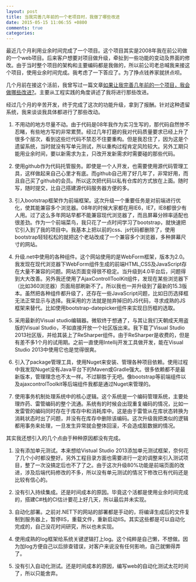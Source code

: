 ```yaml
---
layout: post
title: 当我完善几年前的一个老项目时，我做了哪些改进
date: 2015-05-15 11:06:55 +0800
comments: true
categories: 
---
```


最近几个月利用业余时间完成了一个项目。这个项目其实是2008年我在前公司做的一个web项目。后来客户想要对项目做升级，牵扯到一些功能的变动及界面的修改。由于当时整个项目的架构和主要编码都是我做的，所以前公司老总喊我来接这个项目，使用业余时间完成。我考虑了一下答应了。为了挣点钱养家就拼点呗。

<!-- more -->

几个月前在接这个活前，我曾写过一篇文章[如果让我完善几年前的一个项目，我会做哪些改进?](http://www.huangbowen.net/blog/2014/02/17/how-to-improve-a-legacy-project/)。主要从工程实践的角度讲述了我将进行那些改进。

经过几个月的辛苦开发，终于完成了这次的功能升级，拿到了报酬。针对这种遗留系统，我来谈谈我具体都进行了那些改动。

1. 不用动的地方尽量不动。由于代码是08年我作为实习生写的，那代码自然惨不忍睹，有些地方写的非常累赘。经过几年打磨的我对代码质量要求已经上升了很多个层次，看到这些烂代码不禁忍不住要重构。但是我忍住了，因为这是个遗留系统，当时就没有写单元测试，所以重构过程肯定风险较大。另外工期只能用业余时间，要以新需求为主，只改开发新需求时需要碰的那些代码。

2. 使用github作为代码托管服务。即使是一个人开发，也需要使用源代码管理工具，这样做起来自己心里才有底。而github自己用了好几年了，非常好用，而且自己买了github的会员。所以这次把代码以私有仓库的方式放在上面。随时写，随时提交，比自己搭建源代码服务器方便的多。

3. 引入bootstrap框架作为前端框架。这次升级一个重要任务是对前端进行优化，使其能兼容多个浏览器。08年的时候大家都在用IE6，IE7，IE8都很少有人用。过了这么多年网站早都不能兼容现代浏览器了，而且屏幕分辨率适配也很差劲。作为一个前端菜鸟，我只花了一点时间学习了bootstrap，就快速把它引入到了我的项目中。我基本上把以前的css、js代码都删除了，使用bootstrap轻轻松松的就把这个老站改成了一个兼容多个浏览器，多种屏幕尺寸的网站。

4. 升级.net中使用的各种组件。这个网站使用的是WebForm框架，版本为2.0。我发现在现代浏览器下WebForm组件生成的前端HTML,CSS及JavaScript存在大量不兼容的问题。网站页面变得很不稳定。当升级到4.0平台后，问题得到大大改善。另外我还使用了AjaxControllToolKit组件，发现在某些浏览器下（比如360浏览器）页面局部刷新不了。所以我也一并升级到了最新的15.3版本。虽然把各种组件都升级了，还存在一些JavaScript问题，比如日历选择框无法正常显示与选择。我采用的方法就是抛弃掉旧的JS代码，寻求成熟的JS框架来替代。比如使用bootstrap-datepicker组件来实现日历框的选取。

5. 采用最新的Visual studio编辑器。微软终于想通了，与其让我们天朝成天用盗版的Visual Studio，不如直接开放一个社区版出来。我下载了Visual Studio 2013社区版，并给其装上了ReSharper组件。由于ReSharper是收费的，但是有差不多1个月的试用期。之前一直使用Intellij开发工具做开发，能在Visual Studio 2013中使用它也是觉得很爽。

6. 引入了package管理工具，使用Nuget来安装、管理各种项目依赖。使用过程中我发现Nuget没有Java平台下的Maven或Gradle强大。很多依赖都不是最新版本，管理理念也不太一样。不过聊胜于无吧。像bootstrap等前端组件以及ajaxcontrolToolkit等后端组件我都是通过Nuget来管理的。

7. 使用事务机制处理系统中的核心逻辑。这个系统是一个编码管理系统，主要处理炸药、雷管编码的整个流通。系统有的时候会出现重复编码的情况，比如一发雷管的编码同时存在于库存中和消耗库中。这是由于雷管从在库状态转换为消耗状态时出了问题，并没有在库存中删除该编码。这次升级我把类似的逻辑都用事务来处理，一旦发生异常就会整体回滚，不会造成脏数据的情况。

其实我还想引入的几个点由于种种原因都没有完成。

1. 没有添加单元测试。本来想给Vistual Studio 2013添加单元测试框架，奈何花了几个小时都没整好。另外工程目录方面也需要进行一定的调整来引入测试项目，整了一次没搞定后也不了了之。由于这次升级80%功能是前端页面的改进，涉及后端代码修改的不多，所以没有单元测试的情况下修改已有代码还是比较有信心的。

2. 没有引入持续集成。还是时间成本的原因。毕竟这个活都是使用业余时间完成的，搭建C#栈的CI估计要花上好几天，所以最后并未实现。

3. 自动化部署。之前对.NET下的网站的部署都是手动的，将编译生成后的文件复制到服务器上，暂停IIS，重载文件，重新启动IIS。其实这些都是可以自动化完成的，自己没花时间研究，所以也未实现。

4. 使用成熟的log框架给系统关键逻辑打上log。这个纯粹是自己懒，不想做。因为加log方便自己以后排查错误，对客户来说没有任何影响，自己就懒得弄了。

5. 没有引入自动化测试。还是时间成本的原因，编写web的自动化测试太花时间了，所以只能舍弃。





